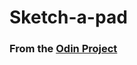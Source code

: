 # Sketch-a-pad
### From the [Odin Project](https://www.theodinproject.com/lessons/foundations-etch-a-sketch)
